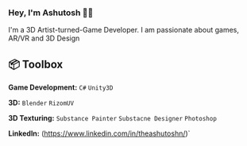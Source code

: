 ### Hey, I'm Ashutosh 👋🏽 

I'm a 3D Artist-turned-Game Developer. I am passionate about games, AR/VR and 3D Design

## 📦 Toolbox

**Game Development:** `C#` `Unity3D`
 
**3D:** `Blender` `RizomUV`

**3D Texturing:** `Substance Painter` `Substacne Designer` `Photoshop` 

**LinkedIn:** (https://www.linkedin.com/in/theashutoshn/)`
